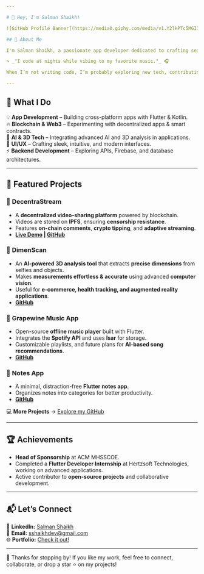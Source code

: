 ```yaml
---

# 👋 Hey, I'm Salman Shaikh!  

![GitHub Profile Banner](https://media0.giphy.com/media/v1.Y2lkPTc5MGI3NjExN3N1NWF6YjZhZ24yazNobGc3c3Qzbzhhcnhsa2oxeWtiNWFpdXZxbSZlcD12MV9pbnRlcm5hbF9naWZfYnlfaWQmY3Q9Zw/scZPhLqaVOM1qG4lT9/giphy.gif)  

## 🚀 About Me  

I'm Salman Shaikh, a passionate app developer dedicated to crafting seamless and user-friendly experiences. Whether it's building intuitive Flutter apps, diving into Jetpack Compose, or experimenting with blockchain, I love bringing ideas to life through code.  

> _"I code at nights while vibing to my favorite music."_ 🎧  

When I’m not writing code, I’m probably exploring new tech, contributing to open-source projects, or brainstorming my next big idea.  

---
```


## 🎯 What I Do  

💡 **App Development** – Building cross-platform apps with Flutter & Kotlin.  
🔥 **Blockchain & Web3** – Experimenting with decentralized apps & smart contracts.  
📡 **AI & 3D Tech** – Integrating advanced AI and 3D analysis in applications.  
🎨 **UI/UX** – Crafting sleek, intuitive, and modern interfaces.  
⚡ **Backend Development** – Exploring APIs, Firebase, and database architectures.  

---

## 🌟 Featured Projects  

### 🎥 **DecentraStream**  
- A **decentralized video-sharing platform** powered by blockchain.  
- Videos are stored on **IPFS**, ensuring **censorship resistance**.  
- Features **on-chain comments**, **crypto tipping**, and **adaptive streaming**.  
- **[Live Demo](https://decentrastream.vercel.app) | [GitHub](https://github.com/TechSmith90210/decentrastream)**  

### 📏 **DimenScan**  
- An **AI-powered 3D analysis tool** that extracts **precise dimensions** from selfies and objects.  
- Makes **measurements effortless & accurate** using advanced **computer vision**.  
- Useful for **e-commerce, health tracking, and augmented reality applications**.  
- **[GitHub](https://github.com/TechSmith90210/dimenscan)**  

### 🎵 **Grapewine Music App**  
- Open-source **offline music player** built with Flutter.  
- Integrates the **Spotify API** and uses **Isar** for storage.  
- Customizable playlists, and future plans for **AI-based song recommendations**.  
- **[GitHub](https://github.com/TechSmith90210/GRAPEWINE)**

### 📝 **Notes App**  
- A minimal, distraction-free **Flutter notes app**.  
- Organizes notes into categories for better productivity.
- **[GitHub](https://github.com/TechSmith90210/Notes_App)**  

💻 **More Projects** → [Explore my GitHub](https://github.com/TechSmith90210?tab=repositories)  

---

## 🏆 Achievements  

- **Head of Sponsorship** at ACM MHSSCOE.  
- Completed a **Flutter Developer Internship** at Hertzsoft Technologies, working on advanced applications.  
- Active contributor to **open-source projects** and collaborative development.  

---

## 📬 Let’s Connect  

📌 **LinkedIn:** [Salman Shaikh](https://www.linkedin.com/in/salman-shaikh-264555283)  
📧 **Email:** [sshaikhdev@gmail.com](mailto:sshaikhdev@gmail.com)  
🌐 **Portfolio:** [Check it out!](https://salman-portfolio-cyan.vercel.app)  

---

🚀 Thanks for stopping by! If you like my work, feel free to connect, collaborate, or drop a star ⭐ on my projects!
